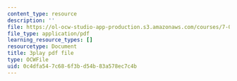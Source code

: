 ```yaml
---
content_type: resource
description: ''
file: https://ol-ocw-studio-app-production.s3.amazonaws.com/courses/7-01sc-fundamentals-of-biology-fall-2011/0c4dfa547c686f3bd54b83a578ec7c4b_K5n0BMKZR_Q.pdf
file_type: application/pdf
learning_resource_types: []
resourcetype: Document
title: 3play pdf file
type: OCWFile
uid: 0c4dfa54-7c68-6f3b-d54b-83a578ec7c4b
---
```

